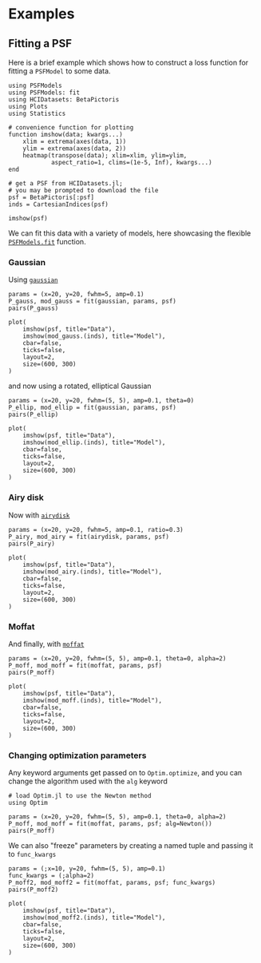 
# Examples

## Fitting a PSF

Here is a brief example which shows how to construct a loss function for fitting a `PSFModel` to some data.

```@example fit
using PSFModels
using PSFModels: fit
using HCIDatasets: BetaPictoris
using Plots
using Statistics

# convenience function for plotting
function imshow(data; kwargs...)
    xlim = extrema(axes(data, 1))
    ylim = extrema(axes(data, 2))
    heatmap(transpose(data); xlim=xlim, ylim=ylim,
            aspect_ratio=1, clims=(1e-5, Inf), kwargs...)
end

# get a PSF from HCIDatasets.jl;
# you may be prompted to download the file
psf = BetaPictoris[:psf]
inds = CartesianIndices(psf)

imshow(psf)
```

We can fit this data with a variety of models, here showcasing the flexible [`PSFModels.fit`](@ref) function.


### Gaussian

Using [`gaussian`](@ref)

```@example fit
params = (x=20, y=20, fwhm=5, amp=0.1)
P_gauss, mod_gauss = fit(gaussian, params, psf)
pairs(P_gauss)
```

```@example fit
plot(
    imshow(psf, title="Data"),
    imshow(mod_gauss.(inds), title="Model"),
    cbar=false,
    ticks=false,
    layout=2,
    size=(600, 300)
)
```

and now using a rotated, elliptical Gaussian

```@example fit
params = (x=20, y=20, fwhm=(5, 5), amp=0.1, theta=0)
P_ellip, mod_ellip = fit(gaussian, params, psf)
pairs(P_ellip)
```

```@example fit
plot(
    imshow(psf, title="Data"),
    imshow(mod_ellip.(inds), title="Model"),
    cbar=false,
    ticks=false,
    layout=2,
    size=(600, 300)
)
```

### Airy disk

Now with [`airydisk`](@ref)

```@example fit
params = (x=20, y=20, fwhm=5, amp=0.1, ratio=0.3)
P_airy, mod_airy = fit(airydisk, params, psf)
pairs(P_airy)
```

```@example fit
plot(
    imshow(psf, title="Data"),
    imshow(mod_airy.(inds), title="Model"),
    cbar=false,
    ticks=false,
    layout=2,
    size=(600, 300)
)
```

### Moffat

And finally, with [`moffat`](@ref)


```@example fit
params = (x=20, y=20, fwhm=(5, 5), amp=0.1, theta=0, alpha=2)
P_moff, mod_moff = fit(moffat, params, psf)
pairs(P_moff)
```

```@example fit
plot(
    imshow(psf, title="Data"),
    imshow(mod_moff.(inds), title="Model"),
    cbar=false,
    ticks=false,
    layout=2,
    size=(600, 300)
)
```

### Changing optimization parameters

Any keyword arguments get passed on to `Optim.optimize`, and you can change the algorithm used with the `alg` keyword

```@example fit
# load Optim.jl to use the Newton method
using Optim

params = (x=20, y=20, fwhm=(5, 5), amp=0.1, theta=0, alpha=2)
P_moff, mod_moff = fit(moffat, params, psf; alg=Newton())
pairs(P_moff)
```

We can also "freeze" parameters by creating a named tuple and passing it to `func_kwargs`

```@example fit
params = (;x=10, y=20, fwhm=(5, 5), amp=0.1)
func_kwargs = (;alpha=2)
P_moff2, mod_moff2 = fit(moffat, params, psf; func_kwargs)
pairs(P_moff2)
```

```@example fit
plot(
    imshow(psf, title="Data"),
    imshow(mod_moff2.(inds), title="Model"),
    cbar=false,
    ticks=false,
    layout=2,
    size=(600, 300)
)
```
